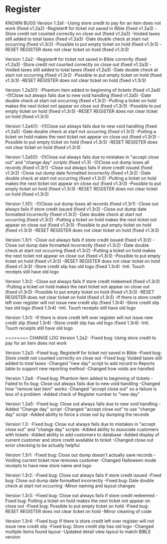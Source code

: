 Register
========
KNOWN BUGS
Version 1.2a1:
	-Using store credit to pay for an item does not work (fixed v1.2a2)
	-Register# for ticket not saved in Bible (fixed v1.2a3)
	-Store credit not counted correctly on close out (fixed v1.2a3)
	-Voided taxes still added to total taxes (fixed v1.2a3)
	-Date double check at start not occurring (fixed v1.3r2)
	-Possible to put empty ticket on hold (fixed v1.3r3)
	-RESET REGISTER does not clear ticket on hold (fixed v1.3r3)

Version 1.2a2:
	-Register# for ticket not saved in Bible correctly (fixed v1.2a3)
	-Store credit not counted correctly on close out (fixed v1.2a3)
	-Voided taxes still added to total taxes (fixed v1.2a3)
	-Date double check at start not occurring (fixed v1.3r2)
	-Possible to put empty ticket on hold (fixed v1.3r3)
	-RESET REGISTER does not clear ticket on hold (fixed v1.3r3)

Version 1.2a3(!):
	-Phantom item added to beginning of tickets (fixed v1.2a4)
	-(!)Close out always fails due to new void handling (fixed v1.2a5)
	-Date double check at start not occurring (fixed v1.3r2)
	-Putting a ticket on hold makes the next ticket not appear on close out (fixed v1.3r3)
	-Possible to put empty ticket on hold (fixed v1.3r3)
	-RESET REGISTER does not clear ticket on hold (fixed v1.3r3)

Version 1.2a4(!):
	-(!)Close out always fails due to new void handling (fixed v1.2a5)
	-Date double check at start not occurring (fixed v1.3r2)
	-Putting a ticket on hold makes the next ticket not appear on close out (fixed v1.3r3)
	-Possible to put empty ticket on hold (fixed v1.3r3)
	-RESET REGISTER does not clear ticket on hold (fixed v1.3r3)

Version 1.2a5(!):
	-(!)Close out always fails due to mistakes in "accept close out" and "change day" scripts (fixed v1.3)
	-(!)Close out dump loses all records (fixed v1.3r1)
	-Close out always fails if store credit issued (fixed v1.3r2)
	-Close out dump date formatted incorrectly (fixed v1.3r2)
	-Date double check at start not occurring (fixed v1.3r2)
	-Putting a ticket on hold makes the next ticket not appear on close out (fixed v1.3r3)
	-Possible to put empty ticket on hold (fixed v1.3r3)
	-RESET REGISTER does not clear ticket on hold (fixed v1.3r3)

Version 1.3(!):
	-(!)Close out dump loses all records (fixed v1.3r1)
	-Close out always fails if store credit issued (fixed v1.3r2)
	-Close out dump date formatted incorrectly (fixed v1.3r2)
	-Date double check at start not occurring (fixed v1.3r2)
	-Putting a ticket on hold makes the next ticket not appear on close out (fixed v1.3r3)
	-Possible to put empty ticket on hold (fixed v1.3r3)
	-RESET REGISTER does not clear ticket on hold (fixed v1.3r3)

Version 1.3r1:
	-Close out always fails if store credit issued (fixed v1.3r2)
	-Close out dump date formatted incorrectly (fixed v1.3r2)
	-Date double check at start not occurring (fixed v1.3r2)
	-Putting a ticket on hold makes the next ticket not appear on close out (fixed v1.3r3)
	-Possible to put empty ticket on hold (fixed v1.3r3)
	-RESET REGISTER does not clear ticket on hold (fixed v1.3r3)
	-Store credit slip has old logo (fixed 1.3r4)
	-Intl. Touch receipts still have old logo

Version 1.3r2:
	-Close out always fails if store credit redeemed (fixed v1.3r3)
	-Putting a ticket on hold makes the next ticket not appear on close out (fixed v1.3r3)
	-Possible to put empty ticket on hold (fixed v1.3r3)
	-RESET REGISTER does not clear ticket on hold (fixed v1.3r3)
	-If there is store credit left over register will not issue new credit slip (fixed 1.3r4)
	-Store credit slip has old logo (fixed 1.3r4)
	-Intl. Touch receipts still have old logo

Version 1.3r3:
	-If there is store credit left over register will not issue new credit slip (fixed 1.3r4)
	-Store credit slip has old logo (fixed 1.3r4)
	-Intl. Touch receipts still have old logo

========
CHANGE LOG
Version 1.2a2:
	-Fixed bug: Using store credit to pay for an item does not work

Version 1.2a3:
	-Fixed bug: Register# for ticket not saved in Bible
	-Fixed bug: Store credit not counted correctly on close out
	-Fixed bug: Voided taxes still added to total taxes
	-Changed "new day" script to add record to Reports table to support new reporting method
	-Changed how voids are handled

Version 1.2a4:
	-Fixed bug: Phantom item added to beginning of tickets
	-Failed to fix bug: Close out always fails due to new void handling
	-Changed how "remove last item" works
	-Changed "accept close out" so a failure is less of a problem
	-Added check of Register number to "new day"

Version 1.2a5:
	-Fixed bug: Close out always fails due to new void handling
	-Added "Change day" script
	-Changed "accept close out" to use "change day" script
	-Added ability to force a close out by dumping the records

Version 1.3:
	-Fixed bug: Close out always fails due to mistakes in "accept close out" and "change day" scripts
	-Added ability to associate customers with tickets
	-Added ability to add customers to database
	-Added display of current customer and store credit available to ticket
	-Changed close out error checking to be actually helpful

Version 1.3r1:
	-Fixed bug: Close out dump doesn't actually save records
	-Voiding current ticket now removes customer
	-Changed Halloween mode receipts to have new store name and logo

Version 1.3r2:
	-Fixed bug: Close out always fails if store credit issued
	-Fixed bug: Close out dump date formatted incorrectly
	-Fixed bug: Date double check at start not occurring
	-Minor naming and layout changes

Version 1.3r3:
	-Fixed bug: Close out always fails if store credit redeemed
	-Fixed bug: Putting a ticket on hold makes the next ticket not appear on close out
	-Fixed bug: Possible to put empty ticket on hold
	-Fixed bug: RESET REGISTER does not clear ticket on hold
	-Minor cleaning of code

Version 1.3r4:
	-Fixed bug: If there is store credit left over register will not issue new credit slip
	-Fixed bug: Store credit slip has old logo
	-Changed multiple items found layout
	-Updated detail view layout to match BIBLE version
